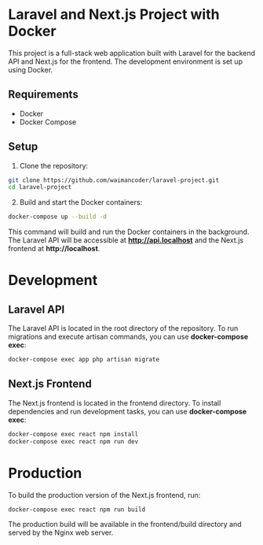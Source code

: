 # Laravel and Next.js Project with Docker

This project is a full-stack web application built with Laravel for the backend API and Next.js for the frontend. The development environment is set up using Docker.

## Requirements

-   Docker
-   Docker Compose

## Setup

1. Clone the repository:

```zsh
git clone https://github.com/waimancoder/laravel-project.git
cd laravel-project
```

2. Build and start the Docker containers:

```zsh
docker-compose up --build -d
```

This command will build and run the Docker containers in the background. The Laravel API will be accessible at **http://api.localhost** and the Next.js frontend at **http://localhost**.

# Development

## Laravel API

The Laravel API is located in the root directory of the repository. To run migrations and execute artisan commands, you can use **docker-compose exec**:

```zsh
docker-compose exec app php artisan migrate
```

## Next.js Frontend

The Next.js frontend is located in the frontend directory. To install dependencies and run development tasks, you can use **docker-compose exec**:

```zsh
docker-compose exec react npm install
docker-compose exec react npm run dev
```

# Production

To build the production version of the Next.js frontend, run:

```zsh
docker-compose exec react npm run build
```

The production build will be available in the frontend/build directory and served by the Nginx web server.
